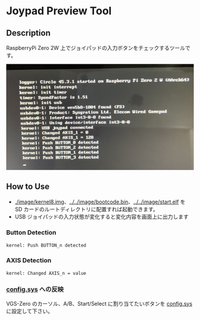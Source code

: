# Joypad Preview Tool

## Description

RaspberryPi Zero 2W 上でジョイパッドの入力ボタンをチェックするツールです。

![preview.jpg](preview.jpg)

## How to Use

- [./image/kernel8.img](./image/kernel8.img)、[../../image/bootcode.bin](../../image/bootcode.bin)、[../../image/start.elf](../../image/start.elf) を SD カードのルートディレクトリに配置すれば起動できます。
- USB ジョイパッドの入力状態が変化すると変化内容を画面上に出力します

### Button Detection

```
kernel: Push BUTTON_n detected
```

### AXIS Detection

```
kernel: Changed AXIS_n = value
```

### [config.sys](../../README.md#configsys) への反映

VGS-Zero のカーソル、A/B、Start/Select に割り当てたいボタンを [config.sys](../../README.md#configsys) に設定して下さい。
